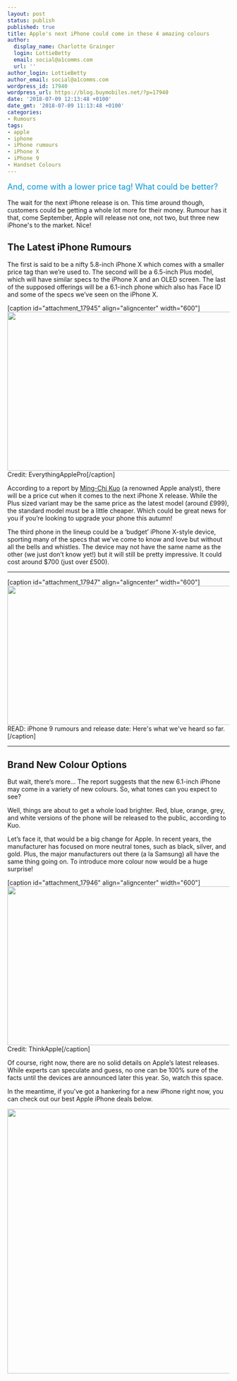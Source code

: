```yaml
---
layout: post
status: publish
published: true
title: Apple's next iPhone could come in these 4 amazing colours
author:
  display_name: Charlotte Grainger
  login: LottieBetty
  email: social@a1comms.com
  url: ''
author_login: LottieBetty
author_email: social@a1comms.com
wordpress_id: 17940
wordpress_url: https://blog.buymobiles.net/?p=17940
date: '2018-07-09 12:13:48 +0100'
date_gmt: '2018-07-09 11:13:48 +0100'
categories:
- Rumours
tags:
- apple
- iphone
- iPhone rumours
- iPhone X
- iPhone 9
- Handset Colours
---
```

<p><span class="postStandFirst" style="color: #0896d5; line-height: 26px; font-size: 18px;">And, come with a lower price tag! What could be better?<br />
</span></p>
<p>The wait for the next iPhone release is on. This time around though, customers could be getting a whole lot more for their money. Rumour has it that, come September, Apple will release not one, not two, but three new iPhone's to the market. Nice!</p>
<h2>The Latest iPhone Rumours</h2>
<p>The first is said to be a nifty 5.8-inch iPhone X which comes with a smaller price tag than we&rsquo;re used to. The second will be a 6.5-inch Plus model, which will have similar specs to the iPhone X and an OLED screen. The last of the supposed offerings will be a 6.1-inch phone which also has Face ID and some of the specs we&rsquo;ve seen on the iPhone X.</p>
<p>[caption id="attachment_17945" align="aligncenter" width="600"]<img class="wp-image-17945 size-full" src="https://lh3.googleusercontent.com/SWgH6WC8HSYMmtvqipwJWHo258I8e-ualH47vBhUYhkFVeJPwbM0WX-KI7t3ue-UOmNHaDGEdGx_9MBUE3vSK2X1=s0" alt="" width="600" height="360" /> Credit: EverythingApplePro[/caption]</p>
<p>According to a report by <a href="https://9to5mac.com/2018/07/05/kuo-2018-iphone-new-colors/" target="_blank" rel="noopener">Ming-Chi Kuo</a>&nbsp;(a renowned Apple analyst), there will be a price cut when it comes to the next iPhone X release. While the Plus sized variant may be the same price as the latest model (around &pound;999), the standard model must be a little cheaper. Which could be great news for you if you&rsquo;re looking to upgrade your phone this autumn!</p>
<p>The third phone in the lineup could be a &lsquo;budget&rsquo; iPhone X-style device, sporting many of the specs that we&rsquo;ve come to know and love but without all the bells and whistles. The device may not have the same name as the other (we just don&rsquo;t know yet!) but it will still be pretty impressive. It could cost around $700 (just over &pound;500).</p>
<hr />
<p>[caption id="attachment_17947" align="aligncenter" width="600"]<a href="https://blog.buymobiles.net/rumours/iphone-9-rumours-and-release-date-heres-what-weve-heard-so-far" target="_blank" rel="noopener"><img class="wp-image-17947 size-full" src="https://lh3.googleusercontent.com/T93FT8boAxBnXreZ5Skh0-0xv8jbn9XBP_1Pt77uBjlGsuZNwD0bQOldYqW7tAQvrcJnU36BqMENl_fjb22j9L_Lhw=s0" alt="" width="600" height="315" /></a> READ: iPhone 9 rumours and release date: Here's what we've heard so far.[/caption]</p>
<hr />
<h2>Brand New Colour Options</h2>
<p>But wait, there&rsquo;s more&hellip; The report suggests that the new 6.1-inch iPhone may come in a variety of new colours. So, what tones can you expect to see?</p>
<p>Well, things are about to get a whole load brighter. Red, blue, orange, grey, and white versions of the phone will be released to the public, according to Kuo.</p>
<p>Let&rsquo;s face it, that would be a big change for Apple. In recent years, the manufacturer has focused on more neutral tones, such as black, silver, and gold. Plus, the major manufacturers out there (a la Samsung) all have the same thing going on. To introduce more colour now would be a huge surprise!</p>
<p>[caption id="attachment_17946" align="aligncenter" width="600"]<img class="wp-image-17946 size-full" src="https://lh3.googleusercontent.com/EpCyXJnG7H9pRj9B7HzQO-H9zi_6M8akh5OyG5ICmEo--7iztJJ0cgk0aZZDqGLMaE4XVqevQx0aPnaj8I27qt4=s0" alt="" width="600" height="360" /> Credit: ThinkApple[/caption]</p>
<p>Of course, right now, there are no solid details on Apple&rsquo;s latest releases. While experts can speculate and guess, no one can be 100% sure of the facts until the devices are announced later this year. So, watch this space.</p>
<p>In the meantime, if you've got a hankering for a new iPhone right now, you can check out our best Apple iPhone deals below.</p>
<p><a href="https://www.buymobiles.net/best-iphone-deals" target="_blank" rel="noopener"><img class="aligncenter wp-image-15907 size-full" src="https://a1comms-blog-buymobiles.storage.googleapis.com/iphone-deals.jpg" alt="" width="600" height="600" /></a></p>
